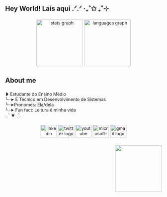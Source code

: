<h2 align="left">Hey World! Laís aqui .ᐟ.ᐟ ‧₊˚✩ ₊˚⊹</h2>

###

<div align="center">
  <img src="https://github-readme-stats.vercel.app/api?username=HeeeyLais&hide_title=false&hide_rank=false&show_icons=true&include_all_commits=true&count_private=true&disable_animations=false&theme=dracula&locale=en&hide_border=false&order=1" height="150" alt="stats graph"  />
  <img src="https://github-readme-stats.vercel.app/api/top-langs?username=HeeeyLais&locale=en&hide_title=false&layout=compact&card_width=320&langs_count=5&theme=dracula&hide_border=false&order=2" height="150" alt="languages graph"  />
</div>

###

<h2 align="left">About me</h2>

###

<p align="left">❥ Estudante do Ensino Médio<br>      ╰┈➤ E Técnico em Desenvolvimento de Sistemas<br>      ╰┈➤Pronomes: Ela/dela <br>      ╰┈➤ Fun fact: Leitura é minha vida <br>  ˗ˏˋ ★ ˎˊ˗ </p>


###


<div align="center">
  <img src="https://raw.githubusercontent.com/maurodesouza/profile-readme-generator/master/src/assets/icons/social/linkedin/default.svg" width="52" height="40" alt="linkedin logo"  />
  <img src="https://raw.githubusercontent.com/maurodesouza/profile-readme-generator/master/src/assets/icons/social/twitter/default.svg" width="52" height="40" alt="twitter logo"  />
  <img src="https://raw.githubusercontent.com/maurodesouza/profile-readme-generator/master/src/assets/icons/social/youtube/default.svg" width="52" height="40" alt="youtube logo"  />
  <img src="https://raw.githubusercontent.com/maurodesouza/profile-readme-generator/master/src/assets/icons/social/microsoft-outlook/default.svg" width="52" height="40" alt="microsoft-outlook logo"  />
  <img src="https://raw.githubusercontent.com/maurodesouza/profile-readme-generator/master/src/assets/icons/social/gmail/default.svg" width="52" height="40" alt="gmail logo"  />
</div>

###

<img align="right" height="150" src="https://i.pinimg.com/originals/af/c9/66/afc966b91eeec83eec99b83ef684fdb7.gif"  />

###                                                                                                                                                                                                                                                                                                                                                                                                 

